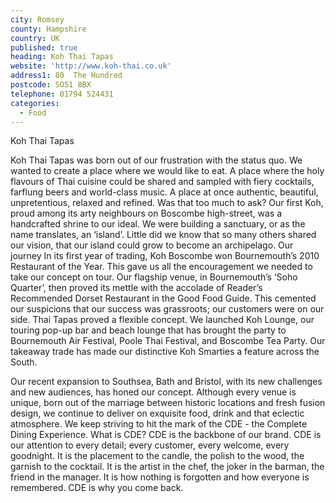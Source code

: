 ```yaml
---
city: Romsey
county: Hampshire
country: UK
published: true
heading: Koh Thai Tapas
website: 'http://www.koh-thai.co.uk'
address1: 80  The Hundred
postcode: SO51 8BX
telephone: 01794 524431
categories:
  - Food
---
```

Koh Thai Tapas

Koh Thai Tapas was born out of our frustration with the status quo. We wanted to create a place where we would like to eat. A place where the holy flavours of Thai cuisine could be shared and sampled with fiery cocktails, farflung beers and world-class music. A place at once authentic, beautiful, unpretentious, relaxed and refined. Was that too much to ask?
Our first Koh, proud among its arty neighbours on Boscombe high-street, was a handcrafted shrine to our ideal. We were building a sanctuary, or as the name translates, an ‘island’. Little did we know that so many others shared our vision, that our island could grow to become an archipelago.
Our journey
In its first year of trading, Koh Boscombe won Bournemouth’s 2010 Restaurant of the Year. This gave us all the encouragement we needed to take our concept on tour. Our flagship venue, in Bournemouth’s ‘Soho Quarter’, then proved its mettle with the accolade of Reader’s Recommended Dorset Restaurant in the Good Food Guide. This cemented our suspicions that our success was grassroots; our customers were on our side.
Thai Tapas proved a flexible concept. We launched Koh Lounge, our touring pop-up bar and beach lounge that has brought the party to Bournemouth Air Festival, Poole Thai Festival, and Boscombe Tea Party. Our takeaway trade has made our distinctive Koh Smarties a feature across the South.

Our recent expansion to Southsea, Bath and Bristol, with its new challenges and new audiences, has honed our concept. Although every venue is unique, born out of the marriage between historic locations and fresh fusion design, we continue to deliver on exquisite food, drink and that eclectic atmosphere. We keep striving to hit the mark of the CDE - the Complete Dining Experience.
What is CDE?
CDE is the backbone of our brand. CDE is our attention to every detail; every customer, every welcome, every goodnight.
It is the placement to the candle, the polish to the wood, the garnish to the cocktail.
It is the artist in the chef, the joker in the barman, the friend in the manager.
It is how nothing is forgotten and how everyone is remembered.
CDE is why you come back.

